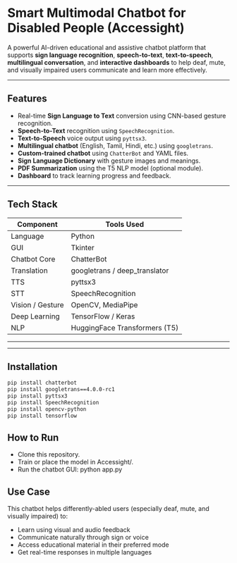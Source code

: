 # Smart Multimodal Chatbot for Disabled People (Accessight)

A powerful AI-driven educational and assistive chatbot platform that supports **sign language recognition**, **speech-to-text**, **text-to-speech**, **multilingual conversation**, and **interactive dashboards** to help deaf, mute, and visually impaired users communicate and learn more effectively.

---

## Features

- Real-time **Sign Language to Text** conversion using CNN-based gesture recognition.
- **Speech-to-Text** recognition using `SpeechRecognition`.
- **Text-to-Speech** voice output using `pyttsx3`.
- **Multilingual chatbot** (English, Tamil, Hindi, etc.) using `googletrans`.
- **Custom-trained chatbot** using `ChatterBot` and YAML files.
- **Sign Language Dictionary** with gesture images and meanings.
- **PDF Summarization** using the T5 NLP model (optional module).
- **Dashboard** to track learning progress and feedback.

---

## Tech Stack

| Component        | Tools Used                     |
| ---------------- | ------------------------------ |
| Language         | Python                         |
| GUI              | Tkinter                        |
| Chatbot Core     | ChatterBot                     |
| Translation      | googletrans / deep_translator  |
| TTS              | pyttsx3                        |
| STT              | SpeechRecognition              |
| Vision / Gesture | OpenCV, MediaPipe              |
| Deep Learning    | TensorFlow / Keras             |
| NLP              | HuggingFace Transformers (T5)  |

---


---

## Installation

```bash
pip install chatterbot
pip install googletrans==4.0.0-rc1
pip install pyttsx3
pip install SpeechRecognition
pip install opencv-python
pip install tensorflow

```

 ## How to Run
 
 - Clone this repository.
 - Train or place the model in Accessight/.
 - Run the chatbot GUI:
   python app.py

## Use Case

 This chatbot helps differently-abled users (especially deaf, mute, and visually impaired) to:
- Learn using visual and audio feedback
- Communicate naturally through sign or voice
- Access educational material in their preferred mode
- Get real-time responses in multiple languages






